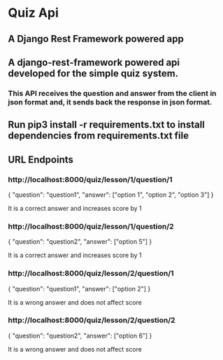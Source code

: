 # Quiz Api

## A Django Rest Framework powered app

## A django-rest-framework powered api developed for the simple quiz system. 

### This API receives the question and answer from the client in json format and, it sends back the response in json format.

## Run pip3 install -r requirements.txt  to install dependencies from requirements.txt file


## URL Endpoints

### http://localhost:8000/quiz/lesson/1/question/1

{
  "question": "question1",
  "answer": ["option 1", "option 2", "option 3"]
}

It is a correct answer and increases score by 1

### http://localhost:8000/quiz/lesson/1/question/2

{
  "question": "question2",
  "answer": ["option 5"]
}

It is a correct answer and increases score by 1

### http://localhost:8000/quiz/lesson/2/question/1

{
  "question": "question1",
  "answer": ["option 2"]
}

It is a wrong answer and does not affect score

### http://localhost:8000/quiz/lesson/2/question/2

{
 "question": "question2",
 "answer": ["option 6"]
}

It is a wrong answer and does not affect score



